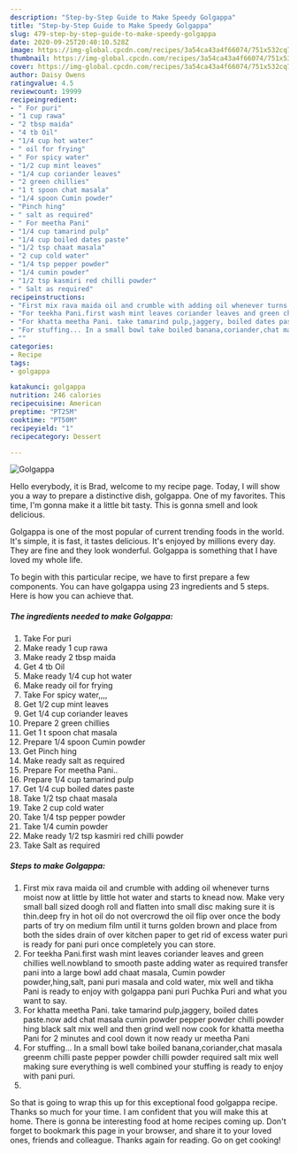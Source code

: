 ```yaml
---
description: "Step-by-Step Guide to Make Speedy Golgappa"
title: "Step-by-Step Guide to Make Speedy Golgappa"
slug: 479-step-by-step-guide-to-make-speedy-golgappa
date: 2020-09-25T20:40:10.528Z
image: https://img-global.cpcdn.com/recipes/3a54ca43a4f66074/751x532cq70/golgappa-recipe-main-photo.jpg
thumbnail: https://img-global.cpcdn.com/recipes/3a54ca43a4f66074/751x532cq70/golgappa-recipe-main-photo.jpg
cover: https://img-global.cpcdn.com/recipes/3a54ca43a4f66074/751x532cq70/golgappa-recipe-main-photo.jpg
author: Daisy Owens
ratingvalue: 4.5
reviewcount: 19999
recipeingredient:
- " For puri"
- "1 cup rawa"
- "2 tbsp maida"
- "4 tb Oil"
- "1/4 cup hot water"
- " oil for frying"
- " For spicy water"
- "1/2 cup mint leaves"
- "1/4 cup coriander leaves"
- "2 green chillies"
- "1 t spoon chat masala"
- "1/4 spoon Cumin powder"
- "Pinch hing"
- " salt as required"
- " For meetha Pani"
- "1/4 cup tamarind pulp"
- "1/4 cup boiled dates paste"
- "1/2 tsp chaat masala"
- "2 cup cold water"
- "1/4 tsp pepper powder"
- "1/4 cumin powder"
- "1/2 tsp kasmiri red chilli powder"
- " Salt as required"
recipeinstructions:
- "First mix rava maida oil and crumble with adding oil whenever turns moist now at little by little hot water and starts to knead now. Make very small ball sized doogh roll and flatten into small disc making sure it is thin.deep fry in hot oil do not overcrowd the oil flip over once the body parts of try on medium film until it turns golden brown and place from both the sides drain of over kitchen paper to get rid of excess water puri is ready for pani puri once completely you can store."
- "For teekha Pani.first wash mint leaves coriander leaves and green chillies well.nowbland to smooth paste adding water as required transfer pani into a large bowl add chaat masala, Cumin powder powder,hing,salt, pani puri masala and cold water, mix well and tikha Pani is ready to enjoy with golgappa pani puri Puchka Puri and what you want to say."
- "For khatta meetha Pani. take tamarind pulp,jaggery, boiled dates paste.now add chat masala cumin powder pepper powder chilli powder hing black salt mix well and then grind well now cook for khatta meetha Pani for 2 minutes and cool down it now ready ur meetha Pani"
- "For stuffing... In a small bowl take boiled banana,coriander,chat masala greenm chilli paste pepper powder chilli powder required salt mix well making sure everything is well combined your stuffing is ready to enjoy with pani puri."
- ""
categories:
- Recipe
tags:
- golgappa

katakunci: golgappa 
nutrition: 246 calories
recipecuisine: American
preptime: "PT25M"
cooktime: "PT50M"
recipeyield: "1"
recipecategory: Dessert

---
```



![Golgappa](https://img-global.cpcdn.com/recipes/3a54ca43a4f66074/751x532cq70/golgappa-recipe-main-photo.jpg)

Hello everybody, it is Brad, welcome to my recipe page. Today, I will show you a way to prepare a distinctive dish, golgappa. One of my favorites. This time, I'm gonna make it a little bit tasty. This is gonna smell and look delicious.



Golgappa is one of the most popular of current trending foods in the world. It's simple, it is fast, it tastes delicious. It's enjoyed by millions every day. They are fine and they look wonderful. Golgappa is something that I have loved my whole life.


To begin with this particular recipe, we have to first prepare a few components. You can have golgappa using 23 ingredients and 5 steps. Here is how you can achieve that.

<!--inarticleads1-->

##### The ingredients needed to make Golgappa:

1. Take  For puri
1. Make ready 1 cup rawa
1. Make ready 2 tbsp maida
1. Get 4 tb Oil
1. Make ready 1/4 cup hot water
1. Make ready  oil for frying
1. Take  For spicy water,,,,
1. Get 1/2 cup mint leaves
1. Get 1/4 cup coriander leaves
1. Prepare 2 green chillies
1. Get 1 t spoon chat masala
1. Prepare 1/4 spoon Cumin powder
1. Get Pinch hing
1. Make ready  salt as required
1. Prepare  For meetha Pani..
1. Prepare 1/4 cup tamarind pulp
1. Get 1/4 cup boiled dates paste
1. Take 1/2 tsp chaat masala
1. Take 2 cup cold water
1. Take 1/4 tsp pepper powder
1. Take 1/4 cumin powder
1. Make ready 1/2 tsp kasmiri red chilli powder
1. Take  Salt as required




<!--inarticleads2-->

##### Steps to make Golgappa:

1. First mix rava maida oil and crumble with adding oil whenever turns moist now at little by little hot water and starts to knead now. Make very small ball sized doogh roll and flatten into small disc making sure it is thin.deep fry in hot oil do not overcrowd the oil flip over once the body parts of try on medium film until it turns golden brown and place from both the sides drain of over kitchen paper to get rid of excess water puri is ready for pani puri once completely you can store.
1. For teekha Pani.first wash mint leaves coriander leaves and green chillies well.nowbland to smooth paste adding water as required transfer pani into a large bowl add chaat masala, Cumin powder powder,hing,salt, pani puri masala and cold water, mix well and tikha Pani is ready to enjoy with golgappa pani puri Puchka Puri and what you want to say.
1. For khatta meetha Pani. take tamarind pulp,jaggery, boiled dates paste.now add chat masala cumin powder pepper powder chilli powder hing black salt mix well and then grind well now cook for khatta meetha Pani for 2 minutes and cool down it now ready ur meetha Pani
1. For stuffing... In a small bowl take boiled banana,coriander,chat masala greenm chilli paste pepper powder chilli powder required salt mix well making sure everything is well combined your stuffing is ready to enjoy with pani puri.
1. 




So that is going to wrap this up for this exceptional food golgappa recipe. Thanks so much for your time. I am confident that you will make this at home. There is gonna be interesting food at home recipes coming up. Don't forget to bookmark this page in your browser, and share it to your loved ones, friends and colleague. Thanks again for reading. Go on get cooking!
